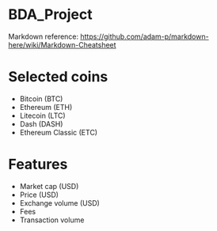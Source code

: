 # BDA_Project

Markdown reference: https://github.com/adam-p/markdown-here/wiki/Markdown-Cheatsheet

# Selected coins
* Bitcoin (BTC)
* Ethereum (ETH)
* Litecoin (LTC)
* Dash (DASH)
* Ethereum Classic (ETC)

# Features
* Market cap (USD)
* Price (USD)
* Exchange volume (USD)
* Fees
* Transaction volume
